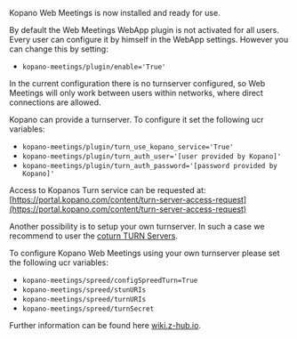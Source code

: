 Kopano Web Meetings is now installed and ready for use.

By default the Web Meetings WebApp plugin is not activated for all users. Every user can configure it by himself in the WebApp settings. However you can change this by setting:

*   `kopano-meetings/plugin/enable='True'`

In the current configuration there is no turnserver configured, so Web Meetings will only work between users within networks, where direct connections are allowed.

Kopano can provide a turnserver. To configure it set the following ucr variables:

*   `kopano-meetings/plugin/turn_use_kopano_service='True'`
*   `kopano-meetings/plugin/turn_auth_user='[user provided by Kopano]'`
*   `kopano-meetings/plugin/turn_auth_password='[password provided by Kopano]'`

Access to Kopanos Turn service can be requested at: [https://portal.kopano.com/content/turn-server-access-request](https://portal.kopano.com/content/turn-server-access-request)

Another possibility is to setup your own turnserver. In such a case we recommend to user the [coturn TURN Servers](https://github.com/coturn/coturn/wiki/Downloads).

To configure Kopano Web Meetings using your own turnserver please set the following ucr variables:

*   `kopano-meetings/spreed/configSpreedTurn=True`
*   `kopano-meetings/spreed/stunURIs`
*   `kopano-meetings/spreed/turnURIs`
*   `kopano-meetings/spreed/turnSecret`

Further information can be found here [wiki.z-hub.io](https://wiki.z-hub.io/display/K4U/Setting+up+Kopano+Web+Meetings).
